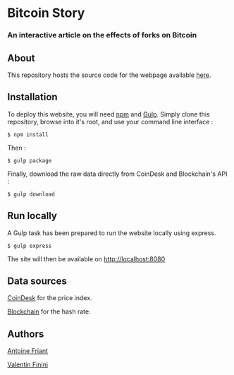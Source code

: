 # Bitcoin Story
### An interactive article on the effects of forks on Bitcoin
## About
This repository hosts the source code for the webpage available [here](https://bertral.github.io/bitcoin_story/).

## Installation
To deploy this website, you will need [npm](https://www.npmjs.com/) and [Gulp](https://gulpjs.com/). Simply clone this repository, browse into it's root, and use your command line interface :
```
$ npm install
```
Then :
```
$ gulp package
```
Finally, download the raw data directly from CoinDesk and Blockchain's API :
```
$ gulp download
```
## Run locally
A Gulp task has been prepared to run the website locally using express.
```
$ gulp express
```
The site will then be available on [http://localhost:8080](http://localhost:8080)
## Data sources
[CoinDesk](https://www.coindesk.com/price/) for the price index.

[Blockchain](https://blockchain.info/en/charts/hash-rate) for the hash rate.
## Authors
[Antoine Friant](https://github.com/Bertral)

[Valentin Finini](https://github.com/Farenjihn)
